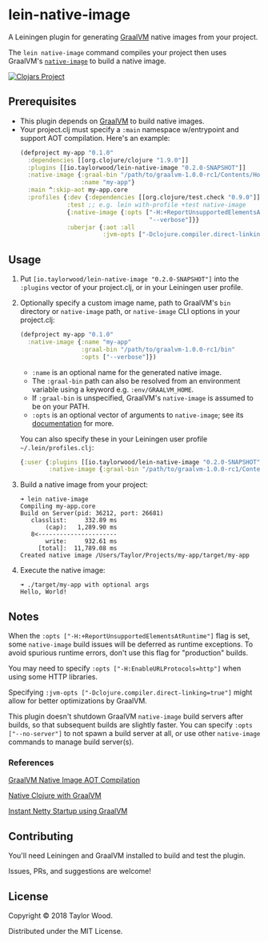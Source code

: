 # lein-native-image

A Leiningen plugin for generating [GraalVM](https://www.graalvm.org) native images from your project.

The `lein native-image` command compiles your project then uses GraalVM's [`native-image`](https://www.graalvm.org/docs/reference-manual/aot-compilation/) to build a native image.

[![Clojars Project](https://img.shields.io/clojars/v/io.taylorwood/lein-native-image.svg)](https://clojars.org/io.taylorwood/lein-native-image)

## Prerequisites

* This plugin depends on [GraalVM](https://www.graalvm.org/downloads/) to build native images.
* Your project.clj must specify a `:main` namespace w/entrypoint and support AOT compilation.
  Here's an example:
    ```clojure
    (defproject my-app "0.1.0"
      :dependencies [[org.clojure/clojure "1.9.0"]]
      :plugins [[io.taylorwood/lein-native-image "0.2.0-SNAPSHOT"]]
      :native-image {:graal-bin "/path/to/graalvm-1.0.0-rc1/Contents/Home/bin"
                     :name "my-app"}
      :main ^:skip-aot my-app.core
      :profiles {:dev {:dependencies [[org.clojure/test.check "0.9.0"]]}
                 :test ;; e.g. lein with-profile +test native-image
                 {:native-image {:opts ["-H:+ReportUnsupportedElementsAtRuntime"
                                        "--verbose"]}}
                 :uberjar {:aot :all
                           :jvm-opts ["-Dclojure.compiler.direct-linking=true"]}})
    ```

## Usage

1. Put `[io.taylorwood/lein-native-image "0.2.0-SNAPSHOT"]` into the `:plugins` vector of your project.clj, or in your Leiningen user profile.

1. Optionally specify a custom image name, path to GraalVM's `bin` directory or `native-image` path, or `native-image` CLI options in your project.clj:
    ```clojure
    (defproject my-app "0.1.0"
      :native-image {:name "my-app"
                     :graal-bin "/path/to/graalvm-1.0.0-rc1/bin"
                     :opts ["--verbose"]})
    ```

    - `:name` is an optional name for the generated native image. 
    - The `:graal-bin` path can also be resolved from an environment variable using a keyword e.g. `:env/GRAALVM_HOME`.
    - If `:graal-bin` is unspecified, GraalVM's `native-image` is assumed to be on your PATH.
    - `:opts` is an optional vector of arguments to `native-image`; see its [documentation](https://www.graalvm.org/docs/reference-manual/aot-compilation/#image-generation-options) for more.

    You can also specify these in your Leiningen user profile `~/.lein/profiles.clj`:
    ```clojure
    {:user {:plugins [[io.taylorwood/lein-native-image "0.2.0-SNAPSHOT"]]
            :native-image {:graal-bin "/path/to/graalvm-1.0.0-rc1/Contents/Home/bin"}}}
    ```

1. Build a native image from your project:
    ```
    ➜ lein native-image
    Compiling my-app.core
    Build on Server(pid: 36212, port: 26681)
       classlist:     332.89 ms
           (cap):   1,289.90 ms
       8<----------------------
           write:     932.61 ms
         [total]:  11,789.08 ms
    Created native image /Users/Taylor/Projects/my-app/target/my-app
    ```

1. Execute the native image:
    ```
    ➜ ./target/my-app with optional args
    Hello, World!
    ```

## Notes

When the `:opts ["-H:+ReportUnsupportedElementsAtRuntime"]` flag is set, some `native-image` build issues will be deferred as runtime exceptions.
To avoid spurious runtime errors, don't use this flag for "production" builds.

You may need to specify `:opts ["-H:EnableURLProtocols=http"]` when using some HTTP libraries.

Specifying `:jvm-opts ["-Dclojure.compiler.direct-linking=true"]` might allow for better optimizations by GraalVM.

This plugin doesn't shutdown GraalVM `native-image` build servers after builds, so that subsequent builds are slightly faster.
You can specify `:opts ["--no-server"]` to not spawn a build server at all, or use other `native-image` commands to manage build server(s).

### References

[GraalVM Native Image AOT Compilation](https://www.graalvm.org/docs/reference-manual/aot-compilation/)

[Native Clojure with GraalVM](https://www.innoq.com/en/blog/native-clojure-and-graalvm/)

[Instant Netty Startup using GraalVM](https://medium.com/graalvm/instant-netty-startup-using-graalvm-native-image-generation-ed6f14ff7692)

## Contributing

You'll need Leiningen and GraalVM installed to build and test the plugin.

Issues, PRs, and suggestions are welcome!

## License

Copyright © 2018 Taylor Wood.

Distributed under the MIT License.
